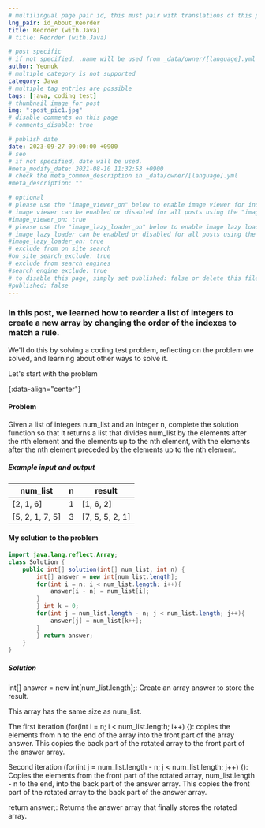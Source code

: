 ```yaml
---
# multilingual page pair id, this must pair with translations of this page. (This name must be unique)
lng_pair: id_About_Reorder
title: Reorder (with.Java)
# title: Reorder (with.Java)

# post specific
# if not specified, .name will be used from _data/owner/[language].yml
author: Yeonuk
# multiple category is not supported
category: Java
# multiple tag entries are possible
tags: [java, coding test]
# thumbnail image for post
img: ":post_pic1.jpg"
# disable comments on this page
# comments_disable: true

# publish date
date: 2023-09-27 09:00:00 +0900
# seo
# if not specified, date will be used.
#meta_modify_date: 2021-08-10 11:32:53 +0900
# check the meta_common_description in _data/owner/[language].yml
#meta_description: ""

# optional
# please use the "image_viewer_on" below to enable image viewer for individual pages or posts (_posts/ or [language]/_posts folders).
# image viewer can be enabled or disabled for all posts using the "image_viewer_posts: true" setting in _data/conf/main.yml.
#image_viewer_on: true
# please use the "image_lazy_loader_on" below to enable image lazy loader for individual pages or posts (_posts/ or [language]/_posts folders).
# image lazy loader can be enabled or disabled for all posts using the "image_lazy_loader_posts: true" setting in _data/conf/main.yml.
#image_lazy_loader_on: true
# exclude from on site search
#on_site_search_exclude: true
# exclude from search engines
#search_engine_exclude: true
# to disable this page, simply set published: false or delete this file
#published: false
---
```


<!-- outline-start -->

### In this post, we learned how to reorder a list of integers to create a new array by changing the order of the indexes to match a rule.

We'll do this by solving a coding test problem, reflecting on the problem we solved, and learning about other ways to solve it.

Let's start with the problem

{:data-align="center"}

<!-- outline-end -->

#### Problem

Given a list of integers num_list and an integer n, complete the solution function so that it returns a list that divides num_list by the elements after the nth element and the elements up to the nth element, with the elements after the nth element preceded by the elements up to the nth element.

##### Example input and output

| num_list        | n   | result          |
| --------------- | --- | --------------- |
| [2, 1, 6]       | 1   | [1, 6, 2]       |
| [5, 2, 1, 7, 5] | 3   | [7, 5, 5, 2, 1] |

<!-- | start_num | end_num | result |
| --------- | ------- | ------ |
| 10 | 3 | 0 | -->

#### My solution to the problem

```java
import java.lang.reflect.Array;
class Solution {
    public int[] solution(int[] num_list, int n) {
        int[] answer = new int[num_list.length];
        for(int i = n; i < num_list.length; i++){
            answer[i - n] = num_list[i];
        }
        } int k = 0;
        for(int j = num_list.length - n; j < num_list.length; j++){
            answer[j] = num_list[k++];
        }
        } return answer;
    }
}
```

##### Solution

int[] answer = new int[num_list.length];: Create an array answer to store the result.

This array has the same size as num_list.

The first iteration (for(int i = n; i < num_list.length; i++) {): copies the elements from n to the end of the array into the front part of the array answer. This copies the back part of the rotated array to the front part of the answer array.

Second iteration (for(int j = num_list.length - n; j < num_list.length; j++) {): Copies the elements from the front part of the rotated array, num_list.length - n to the end, into the back part of the answer array. This copies the front part of the rotated array to the back part of the answer array.

return answer;: Returns the answer array that finally stores the rotated array.
